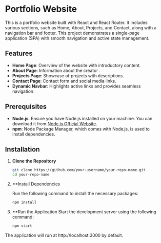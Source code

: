 # Portfolio Website

This is a portfolio website built with React and React Router. It includes various sections, such as Home, About, Projects, and Contact, along with a navigation bar and footer. This project demonstrates a single-page application (SPA) with smooth navigation and active state management.

## Features

- **Home Page**: Overview of the website with introductory content.
- **About Page**: Information about the creator .
- **Projects Page**: Showcase of projects with descriptions.
- **Contact Page**: Contact form and social media links.
- **Dynamic Navbar**: Highlights active links and provides seamless navigation.

## Prerequisites

- **Node.js**: Ensure you have Node.js installed on your machine. You can download it from [Node.js Official Website](https://nodejs.org/).
- **npm**: Node Package Manager, which comes with Node.js, is used to install dependencies.

## Installation

1. **Clone the Repository**

   ```bash
   git clone https://github.com/your-username/your-repo-name.git
   cd your-repo-name
2. **Install Dependencies

   Run the following command to install the necessary packages:
   ```bash
   npm install

4. **Run the Application
    Start the development server using the following command:
   ```bash
   npm start

  The application will run at http://localhost:3000 by default.

